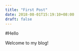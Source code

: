 ```yaml
---
title: "First Post"
date: 2018-08-01T15:19:10+08:00
draft: false
---
```



#Hello

Welcome to my blog!
